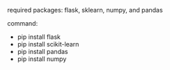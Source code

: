 required packages: flask, sklearn, numpy, and pandas

command: 
 - pip install flask
 - pip install scikit-learn
 - pip install pandas
 - pip install numpy